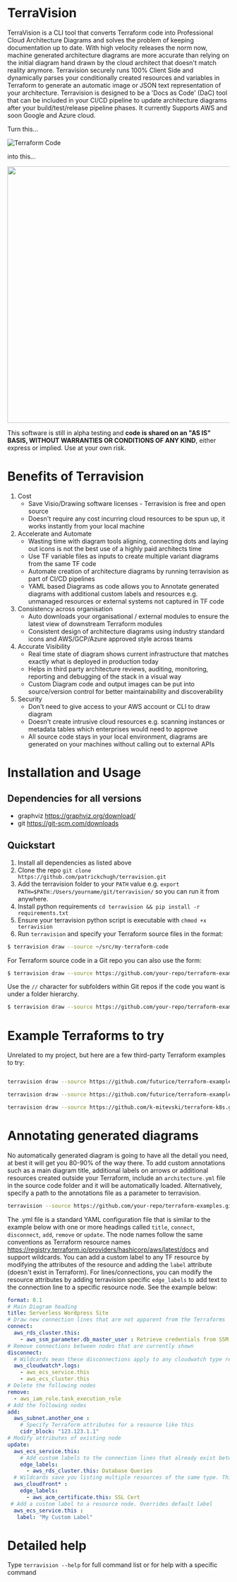 # TerraVision
TerraVision is a CLI tool that converts Terraform code into Professional Cloud Architecture Diagrams and solves the problem of keeping documentation up to date. With high velocity releases the norm now, machine generated architecture diagrams are more accurate than relying on the initial diagram hand drawn by the cloud architect that doesn't match reality anymore. Terravision securely runs 100% Client Side and dynamically parses your conditionally created resources and variables in Terraform to generate an automatic image or JSON text representation of your architecture. Terravision is designed to be a 'Docs as Code' (DaC) tool that can be included in your CI/CD pipeline to update architecture diagrams after your build/test/release pipeline phases. It currently Supports AWS and soon Google and Azure cloud.

Turn this... 

![Terraform Code](./images/code.png "Turn Terraform code")

into this...

<img src="./images/architecture.png" width="640" height="580">


This software is still in alpha testing and **code is shared on an "AS IS" BASIS, WITHOUT WARRANTIES OR CONDITIONS OF ANY KIND**, either express or implied. Use at your own risk.

# Benefits of Terravision
1. Cost
	- Save Visio/Drawing software licenses - Terravision is free and open source
	- Doesn't require any cost incurring cloud resources to be spun up, it works instantly from your local machine
2. Accelerate and Automate
	- Wasting time with diagram tools aligning, connecting dots and laying out icons is not the best use of a highly paid architects time
	- Use TF variable files as inputs to create multiple variant diagrams from the same TF code
	- Automate creation of architecture diagrams by running terravision as part of CI/CD pipelines
	- YAML based Diagrams as code allows you to Annotate generated diagrams with additional custom labels and resources  e.g. unmanaged resources or external systems not captured in TF code
3. Consistency across organisation
	- Auto downloads your organisational / external modules to ensure the latest view of downstream Terraform modules
	- Consistent design of architecture diagrams using industry standard icons and AWS/GCP/Azure approved style across teams 
4. Accurate Visibility 
	- Real time state of diagram shows current infrastructure that matches exactly what is deployed in production today
	- Helps in third party architecture reviews, auditing, monitoring, reporting and debugging of the stack in a visual way
	- Custom Diagram code and output images can be put into source/version control for better maintainability and discoverability
5. Security
	- Don't need to give access to your AWS account or CLI to draw diagram
	- Doesn't create intrusive cloud resources  e.g. scanning instances or metadata tables which enterprises would need to approve
  	- All source code stays in your local environment, diagrams are generated on your machines without calling out to external APIs

# Installation and Usage

## Dependencies for all versions
* graphviz https://graphviz.org/download/
* git https://git-scm.com/downloads

## Quickstart
1. Install all dependencies as listed above
2. Clone the repo ``git clone https://github.com/patrickchugh/terravision.git``
3. Add the terravision folder to your `PATH` value e.g. ``export PATH=$PATH:/Users/yourname/git/terravision/`` so you can run it from anywhere.
4. Install python requirements ``cd terravision && pip install -r requirements.txt``
5. Ensure your terravision python script is executable with ``chmod +x terravision`` 
6. Run `terravision` and specify your Terraform source files in the format:
``` bash
$ terravision draw --source ~/src/my-terraform-code
```

For Terraform source code in a Git repo you can also use the form:
``` bash
$ terravision draw --source https://github.com/your-repo/terraform-examples.git
```
Use the `//` character for subfolders within Git repos if the code you want is under a folder hierarchy.
``` bash
$ terravision draw --source https://github.com/your-repo/terraform-examples.git//mysubfolder/secondfolder/
```
# Example Terraforms to try
Unrelated to my project, but here are a few third-party Terraform examples to try:
``` bash

terravision draw --source https://github.com/futurice/terraform-examples.git//aws/aws_static_site --varfile examples/variables.tfvars --show

terravision draw --source https://github.com/futurice/terraform-examples.git//aws/wordpress_fargate --varfile examples/variables.tfvars --show

terravision draw --source https://github.com/k-mitevski/terraform-k8s.git//01_terraform_eks --show


```

# Annotating generated diagrams
No automatically generated diagram is going to have all the detail you need, at best it will get you 80-90% of the way there. To add custom annotations such as a main diagram title, additional labels on arrows or additional resources created outside your Terraform, include an `architecture.yml` file in the source code folder and it will be automatically loaded. Alternatively, specify a path to the annotations file as a parameter to terravision. 

``` bash
terravision --source https://github.com/your-repo/terraform-examples.git --annotate /Users/me/MyDocuments/annotations.yml
```

The .yml file is a standard YAML configuration file that is similar to the example below with one or more headings called `title`, `connect`, `disconnect`, `add`, `remove` or `update`. The node names follow the same conventions as Terraform resource names https://registry.terraform.io/providers/hashicorp/aws/latest/docs and support wildcards. You can add a custom label to any TF resource by modifying the attributes of the resource and adding the `label` attribute (doesn't exist in Terraform). For lines/connections, you can modify the resource attributes by adding terravision specific `edge_labels` to add text to the connection line to a specific resource node. See the example below:

``` yaml
format: 0.1
# Main Diagram heading
title: Serverless Wordpress Site
# Draw new connection lines that are not apparent from the Terraforms
connect:
  aws_rds_cluster.this:
    - aws_ssm_parameter.db_master_user : Retrieve credentials from SSM
# Remove connections between nodes that are currently shown
disconnect:
  # Wildcards mean these disconnections apply to any cloudwatch type resource called logs
  aws_cloudwatch*.logs:
    - aws_ecs_service.this
    - aws_ecs_cluster.this
# Delete the following nodes
remove:
  - aws_iam_role.task_execution_role
# Add the following nodes
add:
  aws_subnet.another_one :
    # Specify Terraform attributes for a resource like this 
    cidr_block: "123.123.1.1"
# Modify attributes of existing node
update:
  aws_ecs_service.this:
    # Add custom labels to the connection lines that already exist between ECS->RDS
    edge_labels:
      - aws_rds_cluster.this: Database Queries
  # Wildcards save you listing multiple resources of the same type. This edge label is added to all CF->ACM connections.
  aws_cloudfront* :
    edge_labels:
      - aws_acm_certificate.this: SSL Cert
 # Add a custom label to a resource node. Overrides default label
  aws_ecs_service.this :
   label: "My Custom Label"

```

# Detailed help

Type ``terravision --help`` for full command list or for help with a specific command
